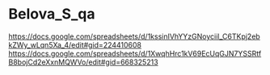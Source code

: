 # Belova_S_qa
https://docs.google.com/spreadsheets/d/1kssinIVhYYzGNoyciil_C6TKpj2ebkZWy_wLqn5Xa_4/edit#gid=224410608
https://docs.google.com/spreadsheets/d/1XwqhHrc1kV69EcUqGJN7YSSRtfB8bojCd2eXxnMQWVo/edit#gid=668325213